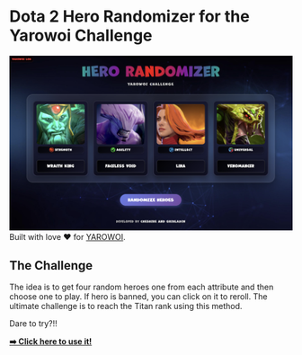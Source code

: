 # Dota 2 Hero Randomizer for the Yarowoi Challenge

![Screenshot of the interface](img/screenshot.png)
Built with love ❤️ for [YAROWOI](https://www.twitch.tv/yarowoiqa).

## The Challenge

The idea is to get four random heroes one from each attribute and then choose one to play. If hero is banned, you can click on it to reroll. The ultimate challenge is to reach the Titan rank using this method.

Dare to try?!!

[**➡️ Click here to use it!**](https://vladimirfeonix.github.io/YarowoiChallenge/)

